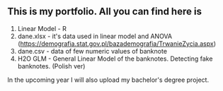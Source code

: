 ## This is my portfolio. All you can find here is 
  1. Linear Model - R
  2. dane.xlsx - it's data used in linear model and ANOVA (https://demografia.stat.gov.pl/bazademografia/TrwanieZycia.aspx)
  3. dane.csv - data of few numeric values of banknote
  4. H2O GLM - General Linear Model of the banknotes. Detecting fake banknotes. (Polish ver)


In the upcoming year I will also upload my bachelor's degree project. 
